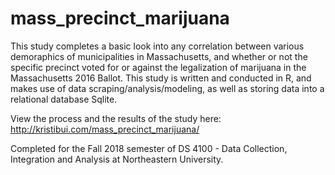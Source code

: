 # mass_precinct_marijuana

This study completes a basic look into any correlation between various demoraphics of municipalities in Massachusetts, and whether or not the specific precinct voted for or against the legalization of marijuana in the Massachusetts 2016 Ballot. This study is written and conducted in R, and makes use of data scraping/analysis/modeling, as well as storing data into a relational database Sqlite.

View the process and the results of the study here: http://kristibui.com/mass_precinct_marijuana/

Completed for the Fall 2018 semester of DS 4100 - Data Collection, Integration and Analysis at Northeastern University.
